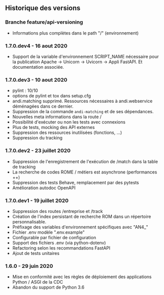 ## Historique des versions

### Branche feature/api-versioning

- Informations plus complètes dans le path "/" (environnement)

### 1.7.0.dev4 - 16 aout 2020

- Support de la variable d'environnement SCRIPT_NAME nécessaire pour la publication Apache ->
  Unicorn -> Uvicorn -> Appli FastAPI. Et documentation associée.

### 1.7.0.dev3 - 10 aout 2020

- pylint : 10/10
- options de pylint et tox dans setup.cfg
- andi.matching supprimé. Ressources nécessaires à andi.webservice déménagées dans ce dernier.
- Suppression de la commande `andi-matching` et de ses dépendances.
- Nouvelles meta informations dans la route /
- Possibilité d'exécuter ou non les tests avec connexions
- Plus de tests, mocking des API externes
- Suppression des ressources inutilisées (fonctions, ...)
- Suppression du tracking

### 1.7.0.dev2 - 23 juillet 2020

- Suppression de l'enregistrement de l'exécution de /match dans la table de tracking
- La recherche de codes ROME / métiers est asynchrone (performances ++)
- Suppression des tests Behave, remplacement par des pytests
- Amélioration autodoc OpenAPI

### 1.7.0.dev1 - 19 juillet 2020

- Suppression des routes /entreprise et /track
- Création de l'index persistant de recherche ROM dans un répertoire personnalisable.
- Préfixage des variables d'environnement spécifiques avec "AN4_"
- Fichier .env modèle ".env.example"
- Configurable par fichier de configuration
- Support des fichiers .env (via python-dotenv)
- Refactoring selon les recommandations FastAPI
- Ajout de tests unitaires

### 1.6.0 - 29 juin 2020

- Mise en conformité avec les règles de déploiement des applications Python / ASGI de la CDC
- Abandon du support de Python 3.6
